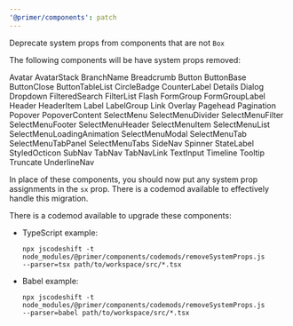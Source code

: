```yaml
---
'@primer/components': patch
---
```


Deprecate system props from components that are not `Box`

The following components will be have system props removed:

Avatar
AvatarStack
BranchName
Breadcrumb
Button
ButtonBase
ButtonClose
ButtonTableList
CircleBadge
CounterLabel
Details
Dialog
Dropdown
FilteredSearch
FilterList
Flash
FormGroup
FormGroupLabel
Header
HeaderItem
Label
LabelGroup
Link
Overlay
Pagehead
Pagination
Popover
PopoverContent
SelectMenu
SelectMenuDivider
SelectMenuFilter
SelectMenuFooter
SelectMenuHeader
SelectMenuItem
SelectMenuList
SelectMenuLoadingAnimation
SelectMenuModal
SelectMenuTab
SelectMenuTabPanel
SelectMenuTabs
SideNav
Spinner
StateLabel
StyledOcticon
SubNav
TabNav
TabNavLink
TextInput
Timeline
Tooltip
Truncate
UnderlineNav

In place of these components, you should now put any system prop assignments in the `sx` prop. There is a codemod available to effectively handle this migration.

There is a codemod available to upgrade these components:

- TypeScript example:

  ```shell
  npx jscodeshift -t node_modules/@primer/components/codemods/removeSystemProps.js
  --parser=tsx path/to/workspace/src/*.tsx
  ```

- Babel example:

  ```shell
  npx jscodeshift -t node_modules/@primer/components/codemods/removeSystemProps.js
  --parser=babel path/to/workspace/src/*.tsx
  ```

